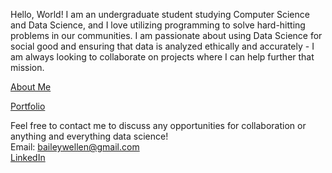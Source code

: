 Hello, World! I am an undergraduate student studying Computer Science and Data Science, and I love utilizing programming to solve hard-hitting problems in our communities. I am passionate about using Data Science for social good and ensuring that data is analyzed ethically and accurately - I am always looking to collaborate on projects where I can help further that mission.

[About Me](AboutMe.md)  

[Portfolio](portfolio.md)   

Feel free to contact me to discuss any opportunities for collaboration or anything and everything data science!  
Email: baileywellen@gmail.com  
[LinkedIn](https://www.linkedin.com/in/bailey-wellen/)

 
